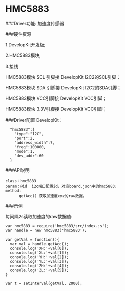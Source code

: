 # HMC5883


###Driver功能: 加速度传感器

###硬件资源

1.DevelopKit开发板;

2.HMC5883模块;

3.接线

HMC5883模块 SCL 引脚接 DevelopKit I2C2的SCL引脚；

HMC5883模块 SDA 引脚接 DevelopKit I2C2的SDA引脚；

HMC5883模块 VCC引脚接 DevelopKit VCC引脚；

HMC5883模块 3.3V引脚接 DevelopKit VCC引脚；
 

###Driver配置
DevelopKit：

```
  "hmc5883":{
    "type":"I2C",
    "port":2,
    "address_width":7,
    "freq":100000,
    "mode":1,
    "dev_addr":60
  }
```


###API说明
```
class：hmc5883
param：@id  i2c端口配置id，对应board.json中的hmc5883;
method:
      getAcc() 获取加速度xyz的raw数据。

```


###示例

每间隔2s读取加速度的raw数据值:

```
var hmc5883 = require('hmc5883/src/index.js');
var handle = new hmc5883('hmc5883');

var getVal = function(){
  var val = handle.getAcc();
  console.log('XH:'+val[0]);
  console.log('XL:'+val[1]);
  console.log('YH:'+val[2]);
  console.log('YL:'+val[3]);
  console.log('ZH:'+val[4]);
  console.log('ZL:'+val[5]);
}

var t = setInterval(getVal, 2000);

```







